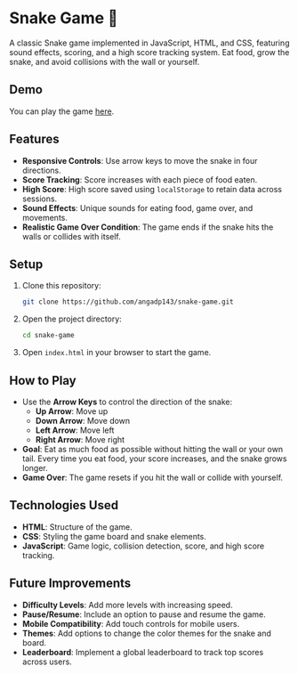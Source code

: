 
# Snake Game 🐍

A classic Snake game implemented in JavaScript, HTML, and CSS, featuring sound effects, scoring, and a high score tracking system. Eat food, grow the snake, and avoid collisions with the wall or yourself. 

## Demo

You can play the game [here](https://snake-game-angad.netlify.app/).

## Features

- **Responsive Controls**: Use arrow keys to move the snake in four directions.
- **Score Tracking**: Score increases with each piece of food eaten.
- **High Score**: High score saved using `localStorage` to retain data across sessions.
- **Sound Effects**: Unique sounds for eating food, game over, and movements.
- **Realistic Game Over Condition**: The game ends if the snake hits the walls or collides with itself.

## Setup

1. Clone this repository:

   ```bash
   git clone https://github.com/angadp143/snake-game.git
   ```

2. Open the project directory:

   ```bash
   cd snake-game
   ```

3. Open `index.html` in your browser to start the game.

## How to Play

- Use the **Arrow Keys** to control the direction of the snake:
  - **Up Arrow**: Move up
  - **Down Arrow**: Move down
  - **Left Arrow**: Move left
  - **Right Arrow**: Move right
- **Goal**: Eat as much food as possible without hitting the wall or your own tail. Every time you eat food, your score increases, and the snake grows longer.
- **Game Over**: The game resets if you hit the wall or collide with yourself.

## Technologies Used

- **HTML**: Structure of the game.
- **CSS**: Styling the game board and snake elements.
- **JavaScript**: Game logic, collision detection, score, and high score tracking.

## Future Improvements

- **Difficulty Levels**: Add more levels with increasing speed.
- **Pause/Resume**: Include an option to pause and resume the game.
- **Mobile Compatibility**: Add touch controls for mobile users.
- **Themes**: Add options to change the color themes for the snake and board.
- **Leaderboard**: Implement a global leaderboard to track top scores across users.
